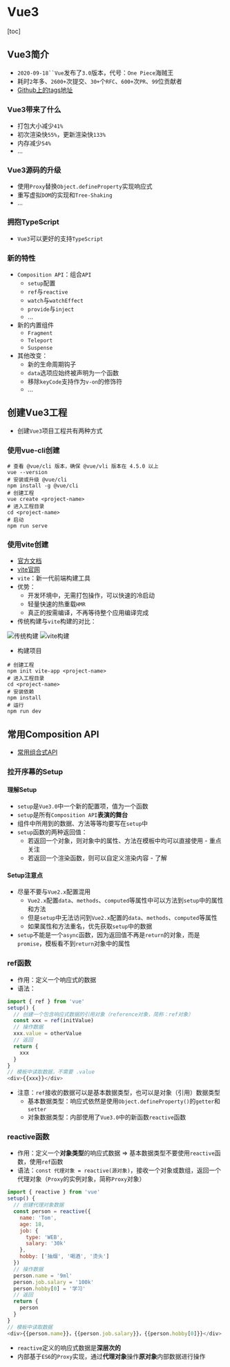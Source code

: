 # Vue3

[toc]

## Vue3简介

- `2020-09-18``Vue`发布了`3.0`版本，代号：`One Piece`海贼王
- 耗时`2`年多、`2600+`次提交、`30+`个`RFC`、`600+`次`PR`、`99`位贡献者
- [Github上的tags地址](https://github.com/vuejs/vue-next/releases/tag/v3.0.0)

### Vue3带来了什么

- 打包大小减少`41%`
- 初次渲染快`55%`，更新渲染快`133%`
- 内存减少`54%`
- ...

### Vue3源码的升级

- 使用`Proxy`替换`Object.defineProperty`实现响应式
- 重写虚拟`DOM`的实现和`Tree-Shaking`
- ...

### 拥抱TypeScript

- `Vue3`可以更好的支持`TypeScript`

### 新的特性

- `Composition API`：组合`API`
  - `setup`配置
  - `ref`与`reactive`
  - `watch`与`watchEffect`
  - `provide`与`inject`
  - ...
- 新的内置组件
  - `Fragment`
  - `Teleport`
  - `Suspense`
- 其他改变：
  - 新的生命周期钩子
  - `data`选项应始终被声明为一个函数
  - 移除`keyCode`支持作为`v-on`的修饰符
  - ...

## 创建Vue3工程

- 创建`Vue3`项目工程共有两种方式

### 使用vue-cli创建

```shell
# 查看 @vue/cli 版本，确保 @vue/vli 版本在 4.5.0 以上
vue --version
# 安装或升级 @vue/cli
npm install -g @vue/cli
# 创建工程
vue create <project-name>
# 进入工程目录
cd <project-name>
# 启动
npm run serve
```

### 使用vite创建

- [官方文档](https://v3.cn.vuejs.org/gulde/installation.html#vite)
- [vite官网](https://vitejs.cn)
- `vite`：新一代前端构建工具
- 优势：
  - 开发环境中，无需打包操作，可以快速的冷启动
  - 轻量快速的热重载`HMR`
  - 真正的按需编译，不再等待整个应用编译完成
- 传统构建与`vite`构建的对比：

![传统构建](https://cn.vitejs.dev/assets/bundler.37740380.png)
![vite构建](https://cn.vitejs.dev/assets/esm.3070012d.png)

- 构建项目

```shell
# 创建工程
npm init vite-app <project-name>
# 进入工程目录
cd <project-name>
# 安装依赖
npm install
# 运行
npm run dev
```

## 常用Composition API

- [常用组合式API](https://v3.cn.vuejs.org/api/composition-api.html)

### 拉开序幕的Setup

#### 理解Setup

- `setup`是`Vue3.0`中一个新的配置项，值为一个函数
- `setup`是所有`Composition API`**表演的舞台**
- 组件中所用到的数据、方法等等均要写在`setup`中
- `setup`函数的两种返回值：
  - 若返回一个对象，则对象中的属性、方法在模板中均可以直接使用 - 重点关注
  - 若返回一个渲染函数，则可以自定义渲染内容 - 了解

#### Setup注意点

- 尽量不要与`Vue2.x`配置混用
  - `Vue2.x`配置`data`、`methods`、`computed`等属性中可以方法到`setup`中的属性和方法
  - 但是`setup`中无法访问到`Vue2.x`配置的`data`、`methods`、`computed`等属性
  - 如果属性和方法重名，优先获取`setup`中的数据
- `setup`不能是一个`async`函数，因为返回值不再是`return`的对象，而是`promise`，模板看不到`return`对象中的属性

### ref函数

- 作用：定义一个响应式的数据
- 语法：

```javascript
import { ref } from 'vue'
setup() {
  // 创建一个包含响应式数据的引用对象（reference对象，简称：ref对象）
  const xxx = ref(initValue)
  // 操作数据
  xxx.value = otherValue
  // 返回
  return {
    xxx
  }
}
// 模板中读取数据，不需要 .value
<div>{{xxx}}</div>
```

- 注意：`ref`接收的数据可以是基本数据类型，也可以是对象（引用）数据类型
  - 基本数据类型：响应式依然是使用`Object.defineProperty()`的`getter`和`setter`
  - 对象数据类型：内部使用了`Vue3.0`中的新函数`reactive`函数

### reactive函数

- 作用：定义一个**对象类型**的响应式数据 => 基本数据类型不要使用`reactive`函数，使用`ref`函数
- 语法：`const 代理对象 = reactive(源对象)`，接收一个对象或数组，返回一个代理对象（`Proxy`的实例对象，简称`Proxy`对象）

```javascript
import { reactive } from 'vue'
setup() {
  // 创建代理对象数据
  const person = reactive({
    name: 'Tom',
    age: 18,
    job: {
      type: 'WEB',
      salary: '30k'
    },
    hobby: ['抽烟', '喝酒', '烫头']
  })
  // 操作数据
  person.name = '9ml'
  person.job.salary = '100k'
  person.hobby[0] = '学习'
  // 返回
  return {
    person
  }
}
// 模板中读取数据
<div>{{person.name}}，{{person.job.salary}}，{{person.hobby[0]}}</div>
```

- `reactive`定义的响应式数据是**深层次的**
- 内部基于`ES6`的`Proxy`实现，通过**代理对象**操作**原对象**内部数据进行操作
